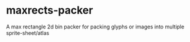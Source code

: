 # maxrects-packer
A max rectangle 2d bin packer for packing glyphs or images into multiple sprite-sheet/atlas
